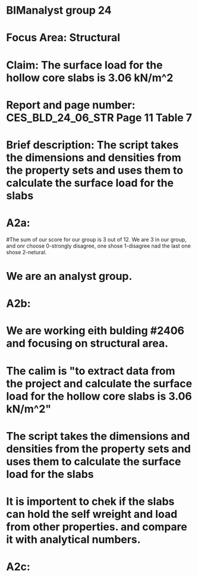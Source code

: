 # BIManalyst group 24
# Focus Area: Structural
# Claim: The surface load for the hollow core slabs is 3.06 kN/m^2
# Report and page number: CES_BLD_24_06_STR Page 11 Table 7
# Brief description: The script takes the dimensions and densities from the property sets and uses them to calculate the surface load for the slabs

# A2a: 
#The sum of our score for our group is 3 out of 12. We are 3 in our group, and onr choose 0-strongly disagree, one shose 1-disagree nad the last one shose 2-netural. 
# We are an analyst group. 

# A2b: 
# We are working eith bulding #2406 and focusing on structural area. 
# The calim is "to extract data from the project and calculate the surface load for the hollow core slabs is 3.06 kN/m^2"
# The script takes the dimensions and densities from the property sets and uses them to calculate the surface load for the slabs
# It is importent to chek if the slabs can hold the self wreight and load from other properties. and compare it with analytical numbers. 

# A2c: 
# 

